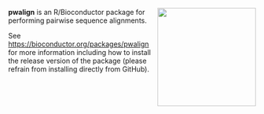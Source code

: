 [<img src="https://www.bioconductor.org/images/logo/jpg/bioconductor_logo_rgb.jpg" width="200" align="right"/>](https://bioconductor.org/)

**pwalign** is an R/Bioconductor package for performing pairwise sequence alignments.

See https://bioconductor.org/packages/pwalign for more information including how to install the release version of the package (please refrain from installing directly from GitHub).

